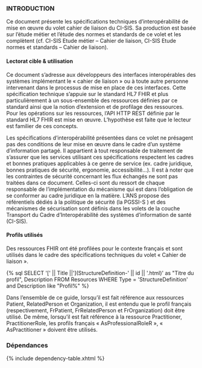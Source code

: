 ### INTRODUCTION

Ce document présente les spécifications techniques d’interopérabilité de mise en œuvre du volet cahier de liaison du CI-SIS. Sa production est basée sur l’étude métier et l’étude des normes et standards de ce volet et les complètent (cf. CI-SIS Etude métier – Cahier de liaison, CI-SIS Etude normes et standards – Cahier de liaison).

#### Lectorat cible & utilisation

Ce document s’adresse aux développeurs des interfaces interopérables des systèmes implémentant le « cahier de liaison » ou à toute autre personne intervenant dans le processus de mise en place de ces interfaces.
Cette spécification technique s’appuie sur le standard HL7 FHIR et plus particulièrement à un sous-ensemble des ressources définies par ce standard ainsi que la notion d’extension et de profilage des ressources. Pour les opérations sur les ressources, l’API HTTP REST définie par le standard HL7 FHIR est mise en œuvre. L’hypothèse est faite que le lecteur est familier de ces concepts.

Les spécifications d’interopérabilité présentées dans ce volet ne présagent pas des conditions de leur mise en œuvre dans le cadre d’un système d’information partagé. Il appartient à tout responsable de traitement de s’assurer que les services utilisant ces spécifications respectent les cadres et bonnes pratiques applicables à ce genre de service (ex. cadre juridique, bonnes pratiques de sécurité, ergonomie, accessibilité…).
Il est à noter que les contraintes de sécurité concernant les flux échangés ne sont pas traitées dans ce document. Celles-ci sont du ressort de chaque responsable de l’implémentation du mécanisme qui est dans l’obligation de se conformer au cadre juridique en la matière. L’ANS propose des référentiels dédiés à la politique de sécurité (la PGSSI-S ) et des mécanismes de sécurisation sont définis dans les volets de la couche Transport  du Cadre d’Interopérabilité des systèmes d’information de santé (CI-SIS).

#### Profils utilisés

Des ressources FHIR ont été profilées pour le contexte français et sont utilisés dans le cadre des spécifications techniques du volet « Cahier de liaison ».

{% sql SELECT '[' || Title ||'](StructureDefinition-' || id || '.html)' as "Titre du profil", Description FROM Resources WHERE Type = 'StructureDefinition' and Description like "Profil%" %}

Dans l’ensemble de ce guide, lorsqu’il est fait référence aux ressources Patient, RelatedPerson et Organization, il est entendu que le profil français (respectivement, FrPatient, FrRelatedPerson et FrOrganization) doit être utilisé.
De même, lorsqu’il est fait référence à la ressource Practitioner, PractitionerRole, les profils français « AsProfessionalRoleR », « AsPractitioner » doivent être utilisés.

### Dépendances

{% include dependency-table.xhtml %}